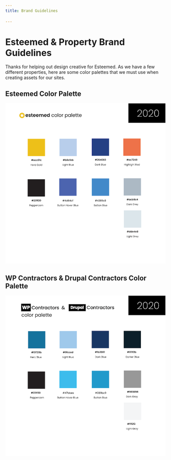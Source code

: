 ```yaml
---
title: Brand Guidelines

---
```

# **Esteemed & Property Brand Guidelines**

Thanks for helping out design creative for Esteemed. As we have a few different properties, here are some color palettes that we must use when creating assets for our sites.

## Esteemed Color Palette

![](/uploads/web-pallet-esteemed-2020-01-2.png)

## WP Contractors & Drupal Contractors Color Palette

![](/uploads/web-pallet-esteemed-2020-02-2.png)